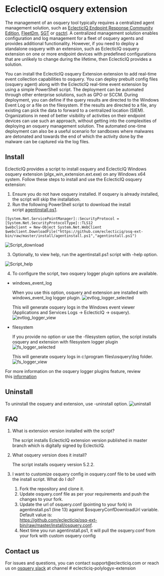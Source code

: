 ﻿# EclecticIQ osquery extension

The management of an osquery tool typically requires a centralized agent management solution, such as [EclecticIQ Endpoint Response Community Edition](https://github.com/eclecticiq/eiq-er-ce),
[FleetDm](https://github.com/fleetdm/fleet), [SGT](https://github.com/OktaSecurityLabs/sgt) or [osctrl](https://osctrl.net/). A centralized management solution enables configuration and log management for a fleet of osquery agents and provides additional functionality. 
However, if you need to deploy a standalone osquery with an extension, such as EclecticIQ osquery extension on one or more endpoint devices with 
predefined configurations that are unlikely to change during the lifetime, then EclecticIQ provides a solution. 

You can install the EclecticIQ osquery Extension extension to add real-time event collection capabilities to osquery. 
You can deploy prebuilt config files (osquery agent) along with the EclecticIQ real-time event extension by using a simple PowerShell script. 
The deployment can be automated through other enterprise solutions, such as GPO or SCCM. During deployment, you can define if the query results are directed
to the Windows Event Log or a file on the filesystem. If the results are directed to a file, any existing can pick the data to forward to a centralized location (SIEM). 
Organizations in need of better visibility of activities on their endpoint devices can use such an approach, without getting into the complexities of deploying
an osquery management solution. The automated one-time deployment can also be a useful scenario for sandboxes where malwares are detonated and 
towards the end of which the activity done by the malware can be captured via the log files.

## Install

EclecticIQ provides a script to install osquery and EclecticIQ Windows osquery extension (plgx_win_extension.ext.exe) on any Windows x64 system. 
Follow these steps to install and use the EclecticIQ osquery extension:

1. Ensure you do not have osquery installed. If osquery is already installed, the script will skip the installation. 
2. Run the following PowerShell script to download the install script [agentinstall.ps1](https://github.com/eclecticiq/osq-ext-bin/raw/master/install/agentinstall.ps1).

  ~~~~~~~~~~~~~~~~~~~~~~~~~~~~~~~~~~~~~~~~~~~~~~~~~~~~~~~~~~~~~~~~~~~~~~~~~~~~~~~~
  [System.Net.ServicePointManager]::SecurityProtocol = [System.Net.SecurityProtocolType]::TLS12
  $webclient = New-Object System.Net.WebClient
  $webclient.DownloadFile("https://github.com/eclecticiq/osq-ext-bin/raw/master/install/agentinstall.ps1","agentinstall.ps1")
  ~~~~~~~~~~~~~~~~~~~~~~~~~~~~~~~~~~~~~~~~~~~~~~~~~~~~~~~~~~~~~~~~~~~~~~~~~~~~~~~~

  ![Script_download](Images/script_download.png)

3. Optionally, to view help, run the agentinstall.ps1 script with -help option.   
  
  ![Script_help](Images/script_help.PNG)

4. To configure the script, two osquery logger plugin options are available.

- windows_event_log

  When you use this option, osquery and extension are installed with windows_event_log logger plugin.
  ![evtlog_logger_selected](Images/evtlog_logger_selected.PNG)

  This will generate osquery logs in the Windows event viewer (Applications and Services Logs -> EclecticIQ -> osquery).
  ![evtlog_logger_view](Images/evtlog_logger_view.png)

- filesystem 

  If you provide no option or use the -filesystem option, the script installs osquery and extension with filesystem logger plugin
  ![fs_logger_selected](Images/fs_logger_selected.PNG)

  This will generate osquery logs in c:\program files\osquery\log folder.
  ![fs_logger_view](Images/fs_logger_view.png)

For more information on the osquery logger plugins feature, review this [information](https://osquery.readthedocs.io/en/stable/deployment/logging/)

## Uninstall 

To uninstall the osquery and extension, use -uninstall option.
![uninstall](Images/uninstall.PNG)

## FAQ

1.  What is extension version installed with the script?

    The script installs EclecticIQ extension version published in master branch which is digitally signed by EclecticIQ.

2.  What osquery version does it install?

    The script installs osquery version 5.2.2.

3. I want to customize osquery config in osquery.conf file to be used with the install script. What do I do?

    1. Fork the repository and clone it.
    2. Update osquery.conf file as per your requirements and push the changes to your fork.
    3. Update the url of osquery.conf (pointing to your fork) in agentinstall.ps1 (line 13) against $osqueryConfDownloadUrl variable. Default value is:   
        https://github.com/eclecticiq/osq-ext-bin/raw/master/install/osquery.conf.
    4. Next time you run agentinstall.ps1, it will pull the osquery.conf from your fork with custom osquery config

## Contact us

For issues and questions, you can contact support\@eclecticiq.com or reach us on [osquery
slack](https://osquery.slack.com/) at channel \# eclecticiq-polylogyx-extension
